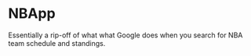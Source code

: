 # NBApp
Essentially a rip-off of what what Google does when you search for NBA team schedule and standings.
